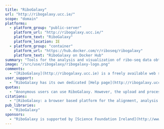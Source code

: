 ```yaml
---
title: "RiboGalaxy"
url: "http://ribogalaxy.ucc.ie/"
scope: "domain"
platforms:
  - platform_group: "public-server"
    platform_url: "http://ribogalaxy.ucc.ie/"
    platform_text: "RiboGalaxy"
    platform_location: IE
  - platform_group: "container"
    platform_url: "https://hub.docker.com/r/riboseq/ribogalaxy"
    platform_text: "RiboGalaxy on Docker Hub"
summary: "Tools for the analysis and visualization of ribo-seq data obtained with the ribosome profiling technique. "
image: "/src/use/ribogalaxy/ribogalaxy-logo.png"
comments:
  - "[RiboGalaxy](http://ribogalaxy.ucc.ie) is a freely available web server for processing and analysing ribosome profiling (ribo-seq) data with the visualization functionality provided by [GWIPS-viz](http://gwips.ucc.ie/). RiboGalaxy provides a compact suite of tools specifically tailored for the alignment and visualization of ribo-seq and corresponding mRNA-seq data. Users can take advantage of the published workflows on RiboGalaxy which reduce the multi-step alignment process to a minimum of inputs."
user_support:
  - "RiboGalaxy has its own dedicated [Help page](http://ribogalaxy.ucc.ie/static/help.html). Please post any questions you may have on our [RiboGalaxy Forum](http://gwips.ucc.ie/Forum/)."
quotas:
  - "Anonymous users can use RiboGalaxy. However, the upload and processing of datasets larger than 2GB and the use of advanced features such as published workflows, will require the user to be registered on RiboGalaxy."
citations:
  - "[RiboGalaxy: a browser based platform for the alignment, analysis and visualization of ribosome profiling data](http://www.tandfonline.com/doi/abs/10.1080/15476286.2016.1141862), Audrey M. Michel, James P.A. Mullan, Vimalkumar Velayudhan, Patrick B.F. O'Connor, Claire A. Donohue & Pavel V. Baranov (2016), *RNA Biology*, DOI: 10.1080/15476286.2016.1141862"
pub_libraries:
  - "RiboGalaxy"
sponsors:
  - "RiboGalaxy is supported by [Science Foundation Ireland](http://www.sfi.ie/)."
---
```

